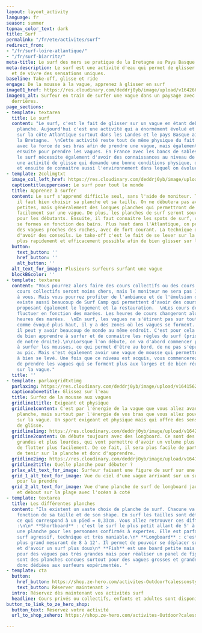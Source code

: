 ```yaml
---
layout: layout_activity
language: fr
season: summer
topnav_color_text: dark
title: Surf
permalink: "/fr/ete/activites/surf"
redirect_from:
- "/fr/surf-loire-atlantique/"
- "/fr/surf-biarritz/"
meta-title: Le surf des mers se pratique de la Bretagne au Pays Basque
meta-description: Le surf est une activité d'eau qui permet de glisser sur les vagues
  et de vivre des sensations uniques.
baseline: Take-off, glisse et ride
engage: De la mousse à la vague, apprenez à glisser en surf
image01_href: https://res.cloudinary.com/deddrj0yb/image/upload/v1642661307/website/summer/joseph-greve-TII6axq3eo4-unsplash_ulp3bo.jpg
image01_alt: Surfeur en train de surfer une vague dans un paysage avec des collines
  derrières.
page_sections:
- template: textarea
  title: Le surf
  content: "Le surf, c'est le fait de glisser sur un vague en étant debout sur une
    planche. Aujourd'hui c'est une activité qui a énormément évolué et très rependue
    sur la côte Atlantique surtout dans les Landes et le pays Basque ainsi que dans
    la Bretagne.  \nCette activité reste tout de même physique du fait de devoir ramer
    avec la force de ses bras afin de prendre une vague, mais également de revenir
    ensuite pour prendre les vagues. En France avec les bancs de sables et les baïnes,
    le surf nécessite également d'avoir des connaissances au niveau de ces éléments.\n\nC'est
    une activité de glisse qui demande une bonne conditions physique, de l'équilibre
    et ensuite de connaitre aussi l'environnement dans lequel on évolue."
- template: 2colimgtxt
  image_col_left_href: https://res.cloudinary.com/deddrj0yb/image/upload/v1642605798/website/summer/victoria-palacios-scIXeTCipZA-unsplash_dhmqlq.jpg
  captiontitleuppercase: Le surf pour tout le monde
  title: Apprenez à surfer
  content: Le surf s'apprend difficile seul, sans l'aide de moniteur. Tout d'abord
    il faut bien choisir sa planche et sa taille. On ne débutera pas avec des planches
    petites, mais généralement des longues planches qui permettront de partir plus
    facilement sur une vague. De plus, les planches de surf seront souvent en mousse
    pour les débutants. Ensuite, il faut connaitre les spots de surf, car les vagues
    se formes en fonction des baïns. Plus haut dans l'Atlantique, on peut retrouver
    des vagues proches des roches, avec de fort courant. La technique de surf demande
    d'avoir des conseils. Le take-off c'est le fait de se lever sur la planche le
    plus rapidement et efficacement possible afin de bien glisser sur la vague.
  button:
    text_button: ''
    href_button: ''
    alt_button: ''
  alt_text_for_image: Plusieurs surfeurs surfant une vague
  blockBGcolor: ''
- template: textarea
  content: "Vous pourrez alors faire des cours collectifs ou des cours privés. Les
    cours collectifs seront moins chers, mais le moniteur ne sera pas 100% dédiée
    à vous. Mais vous pourrez profiter de l'ambiance et de l'émulsion du groupe. Il
    existe aussi beaucoup de Surf Camp qui permettent d'avoir des cours de surf en
    proposant également le logement et la restauration.  \nLes cours de Surf peuvent
    fluctuer en fonction des marées. Les heures de cours changeront alors selon les
    heures des marées.  \nEn surf, les vagues ne s'étirent pas sur tout l'océan et
    comme évoqué plus haut, il y a des zones où les vagues se forment. De ce fait,
    il peut y avoir beaucoup de monde au même endroit. C'est pour cela qu'il est important
    de bien apprendre à surfer et de connaitre les règles du surf (priorité la personne
    de notre droite).\n\nLorsque l'on débute, on va d'abord commencer par apprendre
    à surfer les mousses, ce qui permet d'être au bord, de ne pas s'épuiser à aller
    au pic. Mais s'est également avoir une vague de mousse qui permettre d'apprendre
    à bien se levé. Une fois que ce niveau est acquis, vous commencerez à essayer
    de prendre les vagues qui se forment plus aux larges et de bien réussir son départ
    sur la vague."
  title: ''
- template: parlaxgridtxtimg
  parlaximg: https://res.cloudinary.com/deddrj0yb/image/upload/v1641562732/website/summer/cedric-frixon-G9Rfc1qccH4-unsplash_gr8ksg.jpg
  captionabovetitle: Glissez sur l'eau
  title: Surfez de la mousse aux vagues
  gridline1title: Exigeant et physique
  gridline1content: C'est par l'énergie de la vague que vous allez avancer sur votre
    planche, mais surtout par l'énergie de vos bras que vous allez pouvoir partir
    sur la vague. Un sport exigeant et physique mais qui offre des sensations incroyables
    de glisse.
  gridline1img: https://res.cloudinary.com/deddrj0yb/image/upload/v1642661311/website/summer/carles-rabada-TbJg-UB7mGs-unsplash_1_nz9e4g.jpg
  gridline2content: On débute toujours avec des longboard. Ce sont des planches plus
    grandes et plus lourdes, qui vont permettre d'avoir un volume plus important et
    de flotter plus facilement. De ce fait, il sera plus facile de partir sur la vague,
    de tenir sur la planche et donc d'apprendre.
  gridline2img: https://res.cloudinary.com/deddrj0yb/image/upload/v1641562732/website/summer/dendy-darma-satyazi-XFMjz4X3hGs-unsplash_j0t4sg.jpg
  gridline2title: Quelle planche pour débuter ?
  prlax_alt_text_for_image: Surfeur faisant une figure de surf sur une vague
  grid_1_alt_text_for_image: Vue du ciel d'une vague arrivant sur un surfeur qui rame
    pour la prendre
  grid_2_alt_text_for_image: Vue d'une planche de surf de longboard jaune posé droite
    et debout sur la plage avec l'océan à coté
- template: textarea
  title: Les différentes planches
  content: "Ils existent un vaste choix de planche de surf. Chacune va évoluer en
    fonction de sa taille et de son shape. En surf les tailles sont définis en pied,
    ce qui correspond à un pied = 0,33cm. Vous allez retrouver ces différents planches
    :\n\n* **Shortboard** : c'est le surf le plus petit allant de 5' à 6'10. C'est
    une planche pour les personnes confirmés à expertes. Elle est parfaite pour un
    surf agressif, technique et très maniable.\n* **Longboard** : c'est le surf le
    plus grand mesurant de 8 à 12'. Il permet de pouvoir se déplacer sur la planche
    et d'avoir un surf plus doux\n* **Fish** est une board petite mais large parfaite
    pour des vagues pas très grandes mais pour réaliser un panel de figure.\n* **Guns**
    sont des planches concues surtout pour des vagues grosses et grandes. Elles sont
    donc dédiées aux surfeurs expérimentés. "
- template: cta
  button:
    href_button: https://shop.ze-hero.com/activites-Outdoor?calessonstype=all&catypegenderlistsummer=all&calessonsactivitytype=Surf&start-date=
    text_button: Réserver maintenant >
  intro: Réservez dès maintenant vos activités surf
  headline: Cours privés ou collectifs, enfants et adultes sont disponibles
button_to_link_to_ze_hero_shop:
  button_text: Réservez votre activité
  url_to_shop_zehero: https://shop.ze-hero.com/activites-Outdoor?calessonstype=all&catypegenderlistsummer=all&calessonsactivitytype=Surf&start-date=

---
```

